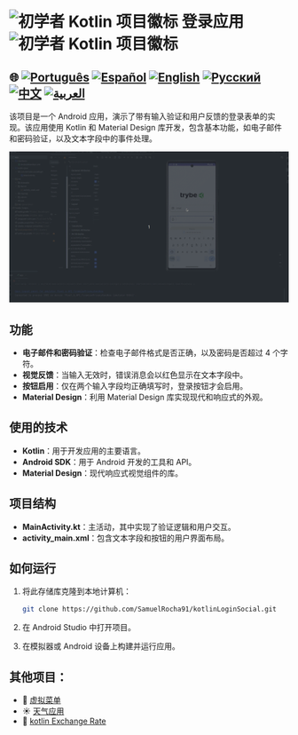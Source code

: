 # <img src="https://italiancoders.it/wp-content/uploads/2018/01/kotlin_250x250.png" alt="初学者 Kotlin 项目徽标" width="52" height="30" /> 登录应用 <img src="https://italiancoders.it/wp-content/uploads/2018/01/kotlin_250x250.png" alt="初学者 Kotlin 项目徽标" width="52" height="30" />

## 🌐 [![Português](https://img.shields.io/badge/Português-green)](https://github.com/SamuelRocha91/kotlinLoginSocial/blob/main/README.md) [![Español](https://img.shields.io/badge/Español-yellow)](https://github.com/SamuelRocha91/kotlinLoginSocial/blob/main/README_es.md) [![English](https://img.shields.io/badge/English-blue)](https://github.com/SamuelRocha91/kotlinLoginSocial/blob/main/README_en.md) [![Русский](https://img.shields.io/badge/Русский-lightgrey)](https://github.com/SamuelRocha91/kotlinLoginSocial/blob/main/README_ru.md) [![中文](https://img.shields.io/badge/中文-red)](https://github.com/SamuelRocha91/kotlinLoginSocial/blob/main/README_ch.md) [![العربية](https://img.shields.io/badge/العربية-orange)](https://github.com/SamuelRocha91/kotlinLoginSocial/blob/main/README_ar.md)

该项目是一个 Android 应用，演示了带有输入验证和用户反馈的登录表单的实现。该应用使用 Kotlin 和 Material Design 库开发，包含基本功能，如电子邮件和密码验证，以及文本字段中的事件处理。

![应用预览](./gifs/login.gif)

## 功能

- **电子邮件和密码验证**：检查电子邮件格式是否正确，以及密码是否超过 4 个字符。
- **视觉反馈**：当输入无效时，错误消息会以红色显示在文本字段中。
- **按钮启用**：仅在两个输入字段均正确填写时，登录按钮才会启用。
- **Material Design**：利用 Material Design 库实现现代和响应式的外观。

## 使用的技术

- **Kotlin**：用于开发应用的主要语言。
- **Android SDK**：用于 Android 开发的工具和 API。
- **Material Design**：现代响应式视觉组件的库。

## 项目结构

- **MainActivity.kt**：主活动，其中实现了验证逻辑和用户交互。
- **activity_main.xml**：包含文本字段和按钮的用户界面布局。

## 如何运行

1. 将此存储库克隆到本地计算机：
   ```sh
   git clone https://github.com/SamuelRocha91/kotlinLoginSocial.git
   ```

2. 在 Android Studio 中打开项目。

3. 在模拟器或 Android 设备上构建并运行应用。

## 其他项目：

- 📜 [虚拟菜单](https://github.com/SamuelRocha91/kotlinVirtualMenu/blob/main/README_ch.md)
- ☀️ [天气应用](https://github.com/SamuelRocha91/kotlinWeatherApp/blob/main/README_ch.md)
- 💱 [kotlin Exchange Rate](https://github.com/SamuelRocha91/kotlinExchangeRate/blob/main/README_ch.md)
